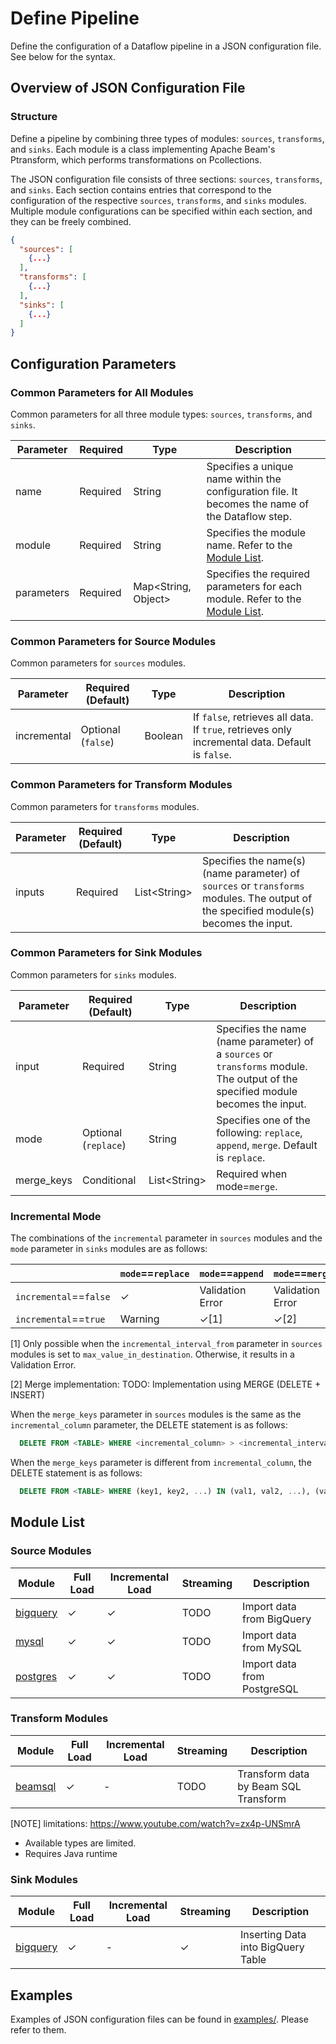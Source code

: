 # Define Pipeline

Define the configuration of a Dataflow pipeline in a JSON configuration file. See below for the syntax.

## Overview of JSON Configuration File

### Structure

Define a pipeline by combining three types of modules: `sources`, `transforms`, and `sinks`. Each module is a class implementing Apache Beam's Ptransform, which performs transformations on Pcollections.

The JSON configuration file consists of three sections: `sources`, `transforms`, and `sinks`. Each section contains entries that correspond to the configuration of the respective `sources`, `transforms`, and `sinks` modules. Multiple module configurations can be specified within each section, and they can be freely combined.

```json
{
  "sources": [
    {...}
  ],
  "transforms": [
    {...}
  ],
  "sinks": [
    {...}
  ]
}
```

## Configuration Parameters

### Common Parameters for All Modules

Common parameters for all three module types: `sources`, `transforms`, and `sinks`.

| Parameter  | Required | Type                 | Description                                                                                      |
| ---------- | -------- | -------------------- | ------------------------------------------------------------------------------------------------ |
| name       | Required | String               | Specifies a unique name within the configuration file. It becomes the name of the Dataflow step. |
| module     | Required | String               | Specifies the module name. Refer to the [Module List](#module-list).                             |
| parameters | Required | Map<String, Object\> | Specifies the required parameters for each module. Refer to the [Module List](#module-list).     |

### Common Parameters for Source Modules

Common parameters for `sources` modules.

| Parameter   | Required (Default) | Type    | Description                                                                                     |
| ----------- | ------------------ | ------- | ----------------------------------------------------------------------------------------------- |
| incremental | Optional (`false`) | Boolean | If `false`, retrieves all data. If `true`, retrieves only incremental data. Default is `false`. |

### Common Parameters for Transform Modules

Common parameters for `transforms` modules.

| Parameter | Required (Default) | Type          | Description                                                                                                                           |
| --------- | ------------------ | ------------- | ------------------------------------------------------------------------------------------------------------------------------------- |
| inputs    | Required           | List<String\> | Specifies the name(s) (name parameter) of `sources` or `transforms` modules. The output of the specified module(s) becomes the input. |

### Common Parameters for Sink Modules

Common parameters for `sinks` modules.

| Parameter  | Required (Default)   | Type          | Description                                                                                                                      |
| ---------- | -------------------- | ------------- | -------------------------------------------------------------------------------------------------------------------------------- |
| input      | Required             | String        | Specifies the name (name parameter) of a `sources` or `transforms` module. The output of the specified module becomes the input. |
| mode       | Optional (`replace`) | String        | Specifies one of the following: `replace`, `append`, `merge`. Default is `replace`.                                              |
| merge_keys | Conditional          | List<String\> | Required when mode=`merge`.                                                                                                      |

### Incremental Mode

The combinations of the `incremental` parameter in `sources` modules and the `mode` parameter in `sinks` modules are as follows:

|                        | `mode`==`replace` | `mode`==`append` | `mode`==`merge`  |
| ---------------------- | ----------------- | ---------------- | ---------------- |
| `incremental`==`false` | ✓                 | Validation Error | Validation Error |
| `incremental`==`true`  | Warning           | ✓[1]             | ✓[2]             |

[1] Only possible when the `incremental_interval_from` parameter in `sources` modules is set to `max_value_in_destination`. Otherwise, it results in a Validation Error.

[2] Merge implementation: TODO: Implementation using MERGE (DELETE + INSERT)

When the `merge_keys` parameter in `sources` modules is the same as the `incremental_column` parameter, the DELETE statement is as follows:

```sql
  DELETE FROM <TABLE> WHERE <incremental_column> > <incremental_interval_from>
```

When the `merge_keys` parameter is different from `incremental_column`, the DELETE statement is as follows:

```sql
  DELETE FROM <TABLE> WHERE (key1, key2, ...) IN (val1, val2, ...), (val1, val2, ...), ...
```

## Module List

### Source Modules

| Module                                | Full Load | Incremental Load | Streaming | Description                 |
| ------------------------------------- | --------- | ---------------- | --------- | --------------------------- |
| [bigquery](module/source/bigquery.md) | ✓         | ✓                | TODO      | Import data from BigQuery   |
| [mysql](module/source/mysql.md)       | ✓         | ✓                | TODO      | Import data from MySQL      |
| [postgres](module/source/postgres.md) | ✓         | ✓                | TODO      | Import data from PostgreSQL |

### Transform Modules

| Module                                 | Full Load | Incremental Load | Streaming | Description                          |
| -------------------------------------- | --------- | ---------------- | --------- | ------------------------------------ |
| [beamsql](module/transform/beamsql.md) | ✓         | -                | TODO      | Transform data by Beam SQL Transform |

[NOTE]
limitations: https://www.youtube.com/watch?v=zx4p-UNSmrA

- Available types are limited.
- Requires Java runtime

### Sink Modules

| Module                              | Full Load | Incremental Load | Streaming | Description                        |
| ----------------------------------- | --------- | ---------------- | --------- | ---------------------------------- |
| [bigquery](module/sink/bigquery.md) | ✓         | -                | ✓         | Inserting Data into BigQuery Table |

## Examples

Examples of JSON configuration files can be found in [examples/](../../examples/). Please refer to them.

